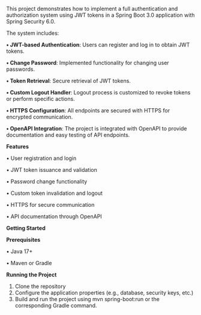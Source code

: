 This project demonstrates how to implement a full authentication and authorization system using JWT tokens in a Spring Boot 3.0 application with Spring Security 6.0.  

The system includes:  

**•	JWT-based Authentication**: Users can register and log in to obtain JWT tokens.  

**•	Change Password**: Implemented functionality for changing user passwords.  

**•	Token Retrieval**: Secure retrieval of JWT tokens.  

**•	Custom Logout Handler**: Logout process is customized to revoke tokens or perform specific actions.  

**•	HTTPS Configuration**: All endpoints are secured with HTTPS for encrypted communication.  

**•	OpenAPI Integration**: The project is integrated with OpenAPI to provide documentation and easy testing of API endpoints.  


**Features**  

•	User registration and login  

•	JWT token issuance and validation  

•	Password change functionality  

•	Custom token invalidation and logout  

•	HTTPS for secure communication  

•	API documentation through OpenAPI  


**Getting Started**

**Prerequisites**  

•	Java 17+  

•	Maven or Gradle

**Running the Project**  

1.	Clone the repository  
2.	Configure the application properties (e.g., database, security keys, etc.)
3.	Build and run the project using mvn spring-boot:run or the corresponding Gradle command.

